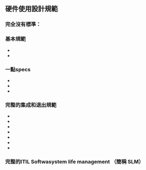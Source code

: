 ##  硬件使用設計規範



### 完全沒有標準：
   
    

### 基本規範

 +  
 +  
 
###  一點specs
  + 
  + 
  +  
  

### 完整的集成和退出規範
 + 
 + 
 +  
 + 
 + 
 + 
 + 
 
 
    
 ### 完整的ITIL Softwasystem life management （簡稱 SLM）
